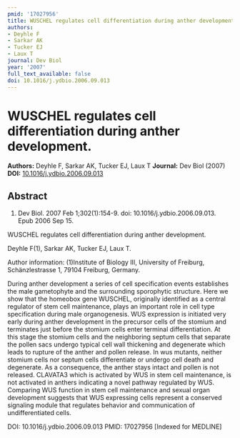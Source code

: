 ```yaml
---
pmid: '17027956'
title: WUSCHEL regulates cell differentiation during anther development.
authors:
- Deyhle F
- Sarkar AK
- Tucker EJ
- Laux T
journal: Dev Biol
year: '2007'
full_text_available: false
doi: 10.1016/j.ydbio.2006.09.013
---
```


# WUSCHEL regulates cell differentiation during anther development.
**Authors:** Deyhle F, Sarkar AK, Tucker EJ, Laux T
**Journal:** Dev Biol (2007)
**DOI:** [10.1016/j.ydbio.2006.09.013](https://doi.org/10.1016/j.ydbio.2006.09.013)

## Abstract

1. Dev Biol. 2007 Feb 1;302(1):154-9. doi: 10.1016/j.ydbio.2006.09.013. Epub 2006
 Sep 15.

WUSCHEL regulates cell differentiation during anther development.

Deyhle F(1), Sarkar AK, Tucker EJ, Laux T.

Author information:
(1)Institute of Biology III, University of Freiburg, Schänzlestrasse 1, 79104 
Freiburg, Germany.

During anther development a series of cell specification events establishes the 
male gametophyte and the surrounding sporophytic structure. Here we show that 
the homeobox gene WUSCHEL, originally identified as a central regulator of stem 
cell maintenance, plays an important role in cell type specification during male 
organogenesis. WUS expression is initiated very early during anther development 
in the precursor cells of the stomium and terminates just before the stomium 
cells enter terminal differentiation. At this stage the stomium cells and the 
neighboring septum cells that separate the pollen sacs undergo typical cell wall 
thickening and degenerate which leads to rupture of the anther and pollen 
release. In wus mutants, neither stomium cells nor septum cells differentiate or 
undergo cell death and degenerate. As a consequence, the anther stays intact and 
pollen is not released. CLAVATA3 which is activated by WUS in stem cell 
maintenance, is not activated in anthers indicating a novel pathway regulated by 
WUS. Comparing WUS function in stem cell maintenance and sexual organ 
development suggests that WUS expressing cells represent a conserved signaling 
module that regulates behavior and communication of undifferentiated cells.

DOI: 10.1016/j.ydbio.2006.09.013
PMID: 17027956 [Indexed for MEDLINE]
